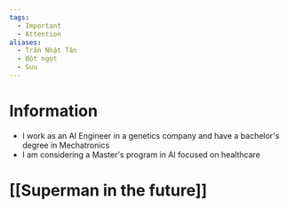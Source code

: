 ```yaml
---
tags:
  - Important
  - Attention
aliases:
  - Trần Nhật Tân
  - Bột ngọt
  - Suu
---
```

# Information

- I work as an AI Engineer in a genetics company and have a bachelor's degree in Mechatronics
- I am considering a Master's program in AI focused on healthcare

# [[Superman in the future]]

